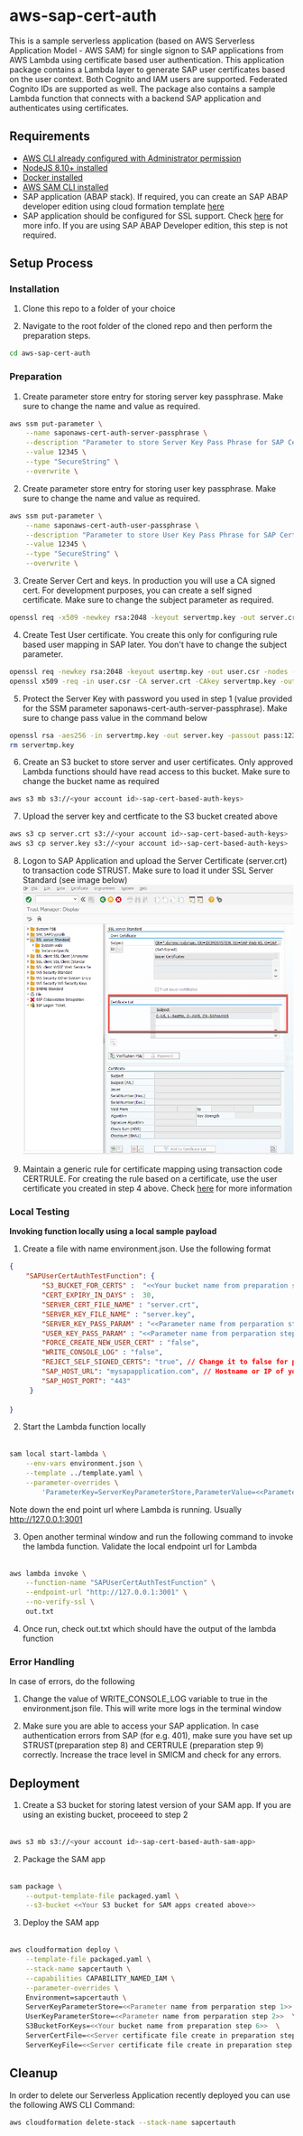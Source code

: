 # aws-sap-cert-auth

This is a sample serverless application (based on AWS Serverless Application Model - AWS SAM) for single signon to SAP applications from AWS Lambda using certificate based user authentication. This application package contains a Lambda layer to generate SAP user certificates based on the user context. Both Cognito and IAM users are supported. Federated Cognito IDs are supported as well. The package also contains a sample Lambda function that connects with a backend SAP application and authenticates using certificates.

## Requirements

* [AWS CLI already configured with Administrator permission](https://docs.aws.amazon.com/cli/latest/userguide/cli-chap-welcome.html)
* [NodeJS 8.10+ installed](https://nodejs.org/en/download/)
* [Docker installed](https://www.docker.com/community-edition)
* [AWS SAM CLI installed](https://docs.aws.amazon.com/serverless-application-model/latest/developerguide/serverless-sam-cli-install.html)
* SAP application (ABAP stack). If required, you can create an SAP ABAP developer edition using cloud formation template [here](https://github.com/aws-samples/aws-cloudformation-sap-abap-dev)
* SAP application should be configured for SSL support. Check [here](https://help.sap.com/viewer/e73bba71770e4c0ca5fb2a3c17e8e229/7.5.8/en-US/4923501ebf5a1902e10000000a42189c.html) for more info. If you are using SAP ABAP Developer edition, this step is not required.

## Setup Process

### Installation

1. Clone this repo to a folder of your choice

2. Navigate to the root folder of the cloned repo and then perform the preparation steps.
```bash
cd aws-sap-cert-auth
```

### Preparation

1. Create parameter store entry for storing server key passphrase. Make sure to change the name and value as required. 
```bash
aws ssm put-parameter \
    --name saponaws-cert-auth-server-passphrase \
    --description "Parameter to store Server Key Pass Phrase for SAP Certs" \
    --value 12345 \
    --type "SecureString" \
    --overwrite \
```

2. Create parameter store entry for storing user key passphrase. Make sure to change the name and value as required. 
```bash
aws ssm put-parameter \
    --name saponaws-cert-auth-user-passphrase \
    --description "Parameter to store User Key Pass Phrase for SAP Certs" \
    --value 12345 \
    --type "SecureString" \
    --overwrite \
```

3. Create Server Cert and keys. In production you will use a CA signed cert. For development purposes, you can create a self signed certificate. Make sure to change the subject parameter as required. 
```bash
openssl req -x509 -newkey rsa:2048 -keyout servertmp.key -out server.crt -nodes -days 365 -subj "/CN=SAPonAWS/O=AWS/L=Seattle/C=US"
```

4. Create Test User certificate. You create this only for configuring rule based user mapping in SAP later. You don't have to change the subject parameter.
```bash
openssl req -newkey rsa:2048 -keyout usertmp.key -out user.csr -nodes -days 365 -subj "/CN=UNKNOWN"
openssl x509 -req -in user.csr -CA server.crt -CAkey servertmp.key -out user.crt -set_serial 01 -days 365
```

5. Protect the Server Key with password you used in step 1 (value provided for the SSM parameter saponaws-cert-auth-server-passphrase). Make sure to change pass value in the command below
```bash
openssl rsa -aes256 -in servertmp.key -out server.key -passout pass:12345
rm servertmp.key
```

6. Create an S3 bucket to store server and user certificates. Only approved Lambda functions should have read access to this bucket. Make sure to change the bucket name as required
```bash
aws s3 mb s3://<your account id>-sap-cert-based-auth-keys>
```

7. Upload the server key and certficate to the S3 bucket created above
```bash
aws s3 cp server.crt s3://<your account id>-sap-cert-based-auth-keys>
aws s3 cp server.key s3://<your account id>-sap-cert-based-auth-keys>
```

8. Logon to SAP Application and upload the Server Certificate (server.crt) to transaction code STRUST. Make sure to load it under SSL Server Standard (see image below)
![SAP STRUST](/images/sap_strust.png?raw=true)

9. Maintain a generic rule for certificate mapping using transaction code CERTRULE. For creating the rule based on a certificate, use the user certificate you created in step 4 above. Check [here](https://help.sap.com/viewer/d528eef3dca14679bcb47b069aa17a9d/1709%20001/en-US/7c6d4b04370e40319ad790b554aa9a0b.html) for more information

### Local Testing

**Invoking function locally using a local sample payload**

1. Create a file with name environment.json. Use the following format
```json
{
    "SAPUserCertAuthTestFunction": {
        "S3_BUCKET_FOR_CERTS" :  "<<Your bucket name from preparation step 6>>",
        "CERT_EXPIRY_IN_DAYS" :  30,
        "SERVER_CERT_FILE_NAME" : "server.crt",
        "SERVER_KEY_FILE_NAME" : "server.key",
        "SERVER_KEY_PASS_PARAM" : "<<Parameter name from perparation step 1>>",
        "USER_KEY_PASS_PARAM" : "<<Parameter name from perparation step 2>>",
        "FORCE_CREATE_NEW_USER_CERT" : "false",
        "WRITE_CONSOLE_LOG" : "false",
        "REJECT_SELF_SIGNED_CERTS": "true", // Change it to false for production
        "SAP_HOST_URL": "mysapapplication.com", // Hostname or IP of your SAP application. Protocol (HTTPs) not required
        "SAP_HOST_PORT": "443" 
     }
    
}
```

2. Start the Lambda function locally
```bash

sam local start-lambda \
    --env-vars environment.json \
    --template ../template.yaml \
    --parameter-overrides \
        'ParameterKey=ServerKeyParameterStore,ParameterValue=<<Parameter name from perparation step 1>> ParameterKey=UserKeyParameterStore,ParameterValue=<<Parameter name from perparation step 1>> ParameterKey=S3BucketForKeys,ParameterValue=<<Your bucket name from preparation step 6>>'

```

Note down the end point url where Lambda is running. Usually http://127.0.0.1:3001

3. Open another terminal window and run the following command to invoke the lambda function. Validate the local endpoint url for Lambda
```bash

aws lambda invoke \
    --function-name "SAPUserCertAuthTestFunction" \
    --endpoint-url "http://127.0.0.1:3001" \
    --no-verify-ssl \
    out.txt

```
4. Once run, check out.txt which should have the output of the lambda function

### Error Handling

In case of errors, do the following

1. Change the value of WRITE_CONSOLE_LOG variable to true in the environment.json file. This will write more logs in the terminal window

2. Make sure you are able to access your SAP application. In case authentication errors from SAP (for e.g. 401), make sure you have set up STRUST(preparation step 8) and CERTRULE (preparation step 9) correctly. Increase the trace level in SMICM and check for any errors.

## Deployment

1. Create a S3 bucket for storing latest version of your SAM app. If you are using an existing bucket, proceeed to step 2
```bash

aws s3 mb s3://<your account id>-sap-cert-based-auth-sam-app>

```

2. Package the SAM app
```bash

sam package \
    --output-template-file packaged.yaml \
    --s3-bucket <<Your S3 bucket for SAM apps created above>>

```

3. Deploy the SAM app
```bash

aws cloudformation deploy \
    --template-file packaged.yaml \
    --stack-name sapcertauth \
    --capabilities CAPABILITY_NAMED_IAM \
    --parameter-overrides \
    Environment=sapcertauth \
    ServerKeyParameterStore=<<Parameter name from perparation step 1>> \
    UserKeyParameterStore=<<Parameter name from perparation step 2>>  \
    S3BucketForKeys=<<Your bucket name from preparation step 6>>  \
    ServerCertFile=<<Server certificate file create in preparation step 3. for e.g. server.crt>> \
    ServerKeyFile=<<Server certificate file create in preparation step 5. for e.g. server.key>>

```

## Cleanup

In order to delete our Serverless Application recently deployed you can use the following AWS CLI Command:
```bash
aws cloudformation delete-stack --stack-name sapcertauth
```

